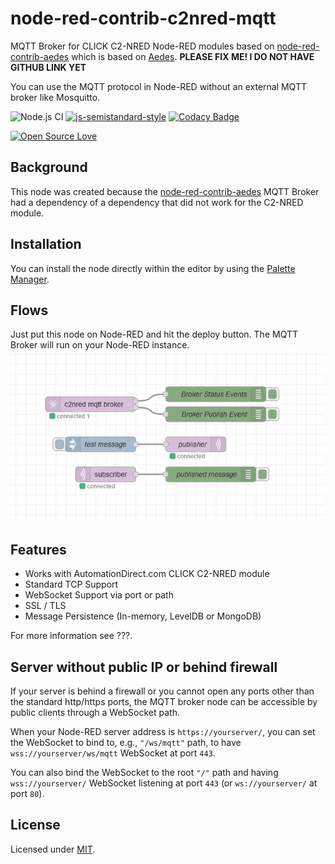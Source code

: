 # node-red-contrib-c2nred-mqtt
MQTT Broker for CLICK C2-NRED Node-RED modules based on [node-red-contrib-aedes](https://github.com/martin-doyle/node-red-contrib-aedes) which is based on [Aedes](https://github.com/moscajs/aedes).
**PLEASE FIX ME! I DO NOT HAVE GITHUB LINK YET**

You can use the MQTT protocol in Node-RED without an external MQTT broker like Mosquitto.

![Node.js CI](https://github.com/martin-doyle/node-red-contrib-aedes/workflows/Node.js%20CI/badge.svg)
[![js-semistandard-style](https://img.shields.io/badge/code%20style-semistandard-brightgreen.svg?style=flat-square)](https://github.com/standard/semistandard)
[![Codacy Badge](https://api.codacy.com/project/badge/Grade/898bf62b040a4d999b150487e9cc837b)](https://www.codacy.com/manual/martin-doyle/node-red-contrib-aedes?utm_source=github.com&amp;utm_medium=referral&amp;utm_content=martin-doyle/node-red-contrib-aedes&amp;utm_campaign=Badge_Grade)
<!--
[![Dependency Status](https://david-dm.org/martin-doyle/node-red-contrib-aedes.svg)](https://david-dm.org/martin-doyle/node-red-contrib-aedes)
[![devDependency Status](https://david-dm.org/martin-doyle/node-red-contrib-aedes/dev-status.svg)](https://david-dm.org/martin-doyle/node-red-contrib-aedes#info=devDependencies)
-->
[![Open Source Love](https://badges.frapsoft.com/os/mit/mit.svg?v=102)](https://github.com/ellerbrock/open-source-badge/)
<!--
[![NPM version](https://img.shields.io/npm/v/node-red-contrib-aedes.svg?style=flat)](https://www.npmjs.com/node-red-contrib-aedes)
-->

## Background
This node was created because the [node-red-contrib-aedes](https://github.com/martin-doyle/node-red-contrib-aedes) MQTT Broker had a dependency of a dependency that did not work for the C2-NRED module.
## Installation
You can install the node directly within the editor by using the [Palette Manager](https://nodered.org/docs/user-guide/editor/palette/manager).

## Flows
Just put this node on Node-RED and hit the deploy button. The MQTT Broker will run on your Node-RED instance.
![flows](./readme_files/flows.png)

## Features
- Works with AutomationDirect.com CLICK C2-NRED module
- Standard TCP Support
- WebSocket Support via port or path
- SSL / TLS
- Message Persistence (In-memory, LevelDB or MongoDB)
 
For more information see ???.

## Server without public IP or behind firewall
If your server is behind a firewall or you cannot open any ports other than the standard http/https ports, the MQTT broker node can be accessible by public clients through a WebSocket path.

When your Node-RED server address is `https://yourserver/`, you can set the WebSocket to bind to, e.g., `"/ws/mqtt"` path, to have `wss://yourserver/ws/mqtt` WebSocket at port `443`.

You can also bind the WebSocket to the root `"/"` path and having `wss://yourserver/` WebSocket listening at port `443` (or `ws://yourserver/` at port `80`).
 
## License
 
 Licensed under [MIT](./LICENSE).
